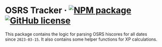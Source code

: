 # OSRS Tracker &middot; [![NPM package](https://img.shields.io/npm/v/@osrs-tracker/hiscores.svg)](https://www.npmjs.com/package/@osrs-tracker/hiscores) [![GitHub license](https://img.shields.io/github/license/osrs-tracker/osrs-tracker-aws.svg)](https://github.com/osrs-tracker/osrs-tracker-aws/blob/master/LICENSE)

This package contains the logic for parsing OSRS hiscores for all dates since `2023-03-15`. It also contains some helper
functions for XP calculations.
